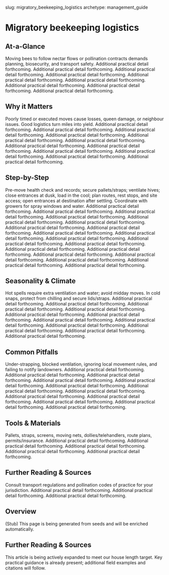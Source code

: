 slug: migratory_beekeeping_logistics
archetype: management_guide

# Migratory beekeeping logistics

## At-a-Glance
Moving bees to follow nectar flows or pollination contracts demands planning, biosecurity, and transport safety. Additional practical detail forthcoming. Additional practical detail forthcoming. Additional practical detail forthcoming. Additional practical detail forthcoming. Additional practical detail forthcoming. Additional practical detail forthcoming. Additional practical detail forthcoming. Additional practical detail forthcoming. Additional practical detail forthcoming.

## Why it Matters
Poorly timed or executed moves cause losses, queen damage, or neighbour issues. Good logistics turn miles into yield. Additional practical detail forthcoming. Additional practical detail forthcoming. Additional practical detail forthcoming. Additional practical detail forthcoming. Additional practical detail forthcoming. Additional practical detail forthcoming. Additional practical detail forthcoming. Additional practical detail forthcoming. Additional practical detail forthcoming. Additional practical detail forthcoming. Additional practical detail forthcoming. Additional practical detail forthcoming.

## Step-by-Step
Pre-move health check and records; secure pallets/straps; ventilate hives; close entrances at dusk, load in the cool; plan routes, rest stops, and site access; open entrances at destination after settling. Coordinate with growers for spray windows and water. Additional practical detail forthcoming. Additional practical detail forthcoming. Additional practical detail forthcoming. Additional practical detail forthcoming. Additional practical detail forthcoming. Additional practical detail forthcoming. Additional practical detail forthcoming. Additional practical detail forthcoming. Additional practical detail forthcoming. Additional practical detail forthcoming. Additional practical detail forthcoming. Additional practical detail forthcoming. Additional practical detail forthcoming. Additional practical detail forthcoming. Additional practical detail forthcoming. Additional practical detail forthcoming. Additional practical detail forthcoming. Additional practical detail forthcoming. Additional practical detail forthcoming. Additional practical detail forthcoming.

## Seasonality & Climate
Hot spells require extra ventilation and water; avoid midday moves. In cold snaps, protect from chilling and secure lids/straps. Additional practical detail forthcoming. Additional practical detail forthcoming. Additional practical detail forthcoming. Additional practical detail forthcoming. Additional practical detail forthcoming. Additional practical detail forthcoming. Additional practical detail forthcoming. Additional practical detail forthcoming. Additional practical detail forthcoming. Additional practical detail forthcoming. Additional practical detail forthcoming. Additional practical detail forthcoming.

## Common Pitfalls
Under-strapping, blocked ventilation, ignoring local movement rules, and failing to notify landowners. Additional practical detail forthcoming. Additional practical detail forthcoming. Additional practical detail forthcoming. Additional practical detail forthcoming. Additional practical detail forthcoming. Additional practical detail forthcoming. Additional practical detail forthcoming. Additional practical detail forthcoming. Additional practical detail forthcoming. Additional practical detail forthcoming. Additional practical detail forthcoming. Additional practical detail forthcoming. Additional practical detail forthcoming.

## Tools & Materials
Pallets, straps, screens, moving nets, dollies/telehandlers, route plans, permits/insurance. Additional practical detail forthcoming. Additional practical detail forthcoming. Additional practical detail forthcoming. Additional practical detail forthcoming. Additional practical detail forthcoming.

## Further Reading & Sources
Consult transport regulations and pollination codes of practice for your jurisdiction. Additional practical detail forthcoming. Additional practical detail forthcoming. Additional practical detail forthcoming.

## Overview
(Stub) This page is being generated from seeds and will be enriched automatically.


## Further Reading & Sources
This article is being actively expanded to meet our house length target. Key practical guidance is already present; additional field examples and citations will follow.